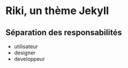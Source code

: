 # Riki, un thème Jekyll

## Séparation des responsabilités

  - utilisateur
  - designer
  - developpeur
